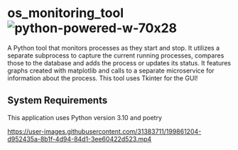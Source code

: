 

# os_monitoring_tool![python-powered-w-70x28](https://user-images.githubusercontent.com/31383711/190922610-d309b96e-318e-4e82-9b04-8eb2ab52938d.png)


A Python tool that monitors processes as they start and stop. It utilizes a separate subprocess to capture the current running processes, compares those to the database and adds the process or updates its status. It features graphs created with matplotlib and calls to a separate microservice for information about the process. This tool uses Tkinter for the GUI!

## System Requirements
This application uses Python version 3.10 and poetry

https://user-images.githubusercontent.com/31383711/199861204-d952435a-8b1f-4d94-84d1-3ee60422d523.mp4


